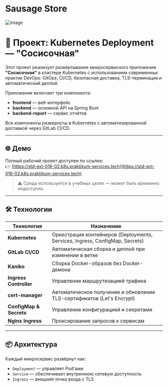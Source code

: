 # Sausage Store

![image](https://user-images.githubusercontent.com/9394918/121517767-69db8a80-c9f8-11eb-835a-e98ca07fd995.png)


# 🚀 Проект: Kubernetes Deployment — "Сосисочная"

Этот проект реализует развёртывание микросервисного приложения **"Сосисочная"** в кластере Kubernetes с использованием современных практик DevOps: GitOps, CI/CD, безопасная доставка, TLS-терминация и автоматический деплой.

Приложение включает три компонента:
- **frontend** — веб-интерфейс
- **backend** — основной API на Spring Boot
- **backend-report** — сервис отчётов

Все компоненты развернуты в Kubernetes с автоматизированной доставкой через GitLab CI/CD.

---

## 🌐 Демо

Полный рабочий проект доступен по ссылке:  
👉 [https://std-ext-016-02.k8s.praktikum-services.tech](https://std-ext-016-02.k8s.praktikum-services.tech)

> ⚠️ Среда используется в учебных целях — может быть временно недоступна.

---

## 🛠️ Технологии

| Технология               | Назначение |
|--------------------------|-----------|
| **Kubernetes**           | Оркестрация контейнеров (Deployments, Services, Ingress, ConfigMap, Secrets) |
| **GitLab CI/CD**         | Автоматическая сборка и деплой при изменении в ветке |
| **Kaniko**               | Сборка Docker-образов без Docker-демона |
| **Ingress Controller**   | Управление маршрутизацией трафика |
| **cert-manager**         | Автоматическое получение и обновление TLS-сертификатов (Let's Encrypt) |
| **ConfigMap & Secrets**  | Управление конфигурацией и секретами |
| **Nginx Ingress**        | Проксирование запросов к сервисам |

---

## 📦 Архитектура

Каждый микросервис развёрнут как:
- `Deployment` — управляет Pod'ами
- `Service` — обеспечивает внутреннюю сетевую доступность
- `Ingress` — внешняя точка входа с TLS
